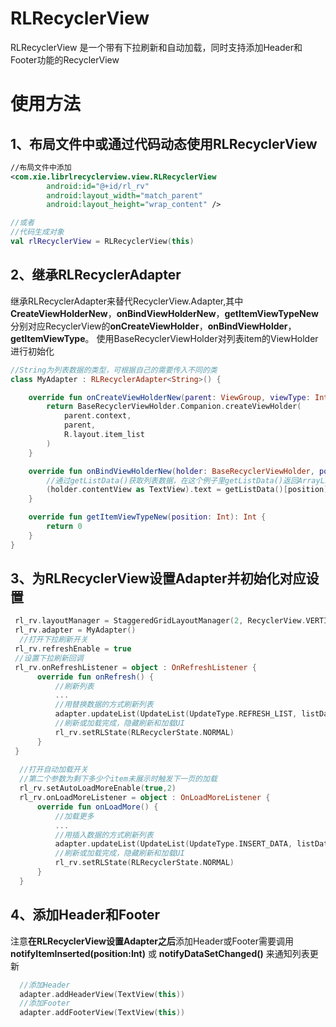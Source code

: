 RLRecyclerView
=====
RLRecyclerView 是一个带有下拉刷新和自动加载，同时支持添加Header和Footer功能的RecyclerView

使用方法
=====
1、布局文件中或通过代码动态使用RLRecyclerView
-----
```xml
//布局文件中添加
<com.xie.librlrecyclerview.view.RLRecyclerView
        android:id="@+id/rl_rv"
        android:layout_width="match_parent"
        android:layout_height="wrap_content" />
```
```kotlin
//或者      
//代码生成对象
val rlRecyclerView = RLRecyclerView(this)
```

2、继承RLRecyclerAdapter
-----
继承RLRecyclerAdapter来替代RecyclerView.Adapter,其中**CreateViewHolderNew**，**onBindViewHolderNew**，**getItemViewTypeNew**分别对应RecyclerView的**onCreateViewHolder**，**onBindViewHolder**，**getItemViewType**。
使用BaseRecyclerViewHolder对列表item的ViewHolder进行初始化
```kotlin
//String为列表数据的类型，可根据自己的需要传入不同的类
class MyAdapter : RLRecyclerAdapter<String>() {

    override fun onCreateViewHolderNew(parent: ViewGroup, viewType: Int): BaseRecyclerViewHolder {
        return BaseRecyclerViewHolder.Companion.createViewHolder(
            parent.context,
            parent,
            R.layout.item_list
        )
    }

    override fun onBindViewHolderNew(holder: BaseRecyclerViewHolder, position: Int) {
        //通过getListData()获取列表数据，在这个例子里getListData()返回ArrayList<String>
        (holder.contentView as TextView).text = getListData()[position]
    }

    override fun getItemViewTypeNew(position: Int): Int {
        return 0
    }
}
```

3、为RLRecyclerView设置Adapter并初始化对应设置
-----
```kotlin
 rl_rv.layoutManager = StaggeredGridLayoutManager(2, RecyclerView.VERTICAL)
 rl_rv.adapter = MyAdapter()
  //打开下拉刷新开关
 rl_rv.refreshEnable = true
 //设置下拉刷新回调
 rl_rv.onRefreshListener = object : OnRefreshListener {
      override fun onRefresh() {
          //刷新列表
          ...
          //用替换数据的方式刷新列表
          adapter.updateList(UpdateList(UpdateType.REFRESH_LIST, listData))
          //刷新或加载完成，隐藏刷新和加载UI
          rl_rv.setRLState(RLRecyclerState.NORMAL)
      }
 }
 
  //打开自动加载开关
  //第二个参数为剩下多少个item未展示时触发下一页的加载
  rl_rv.setAutoLoadMoreEnable(true,2)
  rl_rv.onLoadMoreListener = object : OnLoadMoreListener {
      override fun onLoadMore() {
          //加载更多
          ...
          //用插入数据的方式刷新列表
          adapter.updateList(UpdateList(UpdateType.INSERT_DATA, listData))
          //刷新或加载完成，隐藏刷新和加载UI
          rl_rv.setRLState(RLRecyclerState.NORMAL)
      }
  }
```

4、添加Header和Footer
-----
注意**在RLRecyclerView设置Adapter之后**添加Header或Footer需要调用 **notifyItemInserted(position:Int)** 或 **notifyDataSetChanged()** 来通知列表更新
```kotlin
  //添加Header
  adapter.addHeaderView(TextView(this))
  //添加Footer
  adapter.addFooterView(TextView(this))
```
